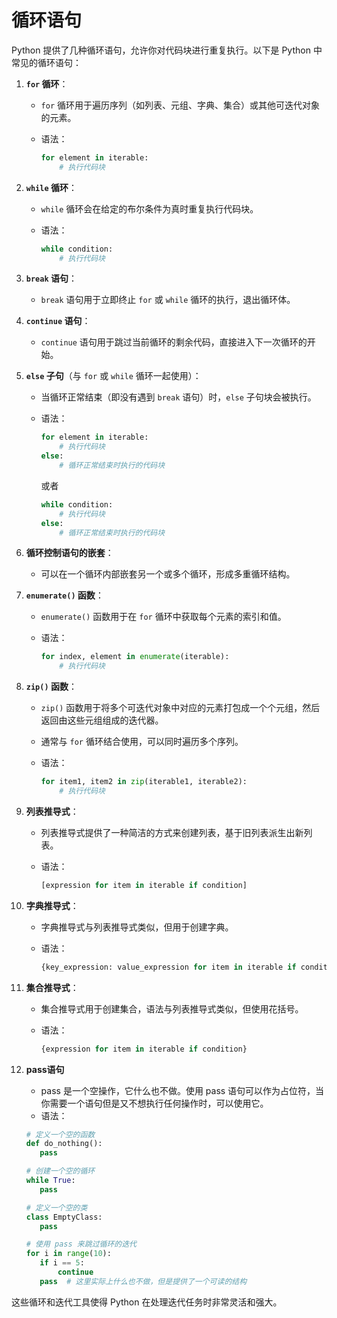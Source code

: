 # 循环语句

Python 提供了几种循环语句，允许你对代码块进行重复执行。以下是 Python 中常见的循环语句：

1. **`for` 循环**：
   - `for` 循环用于遍历序列（如列表、元组、字典、集合）或其他可迭代对象的元素。
   - 语法：

     ```python
     for element in iterable:
         # 执行代码块
     ```

2. **`while` 循环**：
   - `while` 循环会在给定的布尔条件为真时重复执行代码块。
   - 语法：

     ```python
     while condition:
         # 执行代码块
     ```

3. **`break` 语句**：
   - `break` 语句用于立即终止 `for` 或 `while` 循环的执行，退出循环体。

4. **`continue` 语句**：
   - `continue` 语句用于跳过当前循环的剩余代码，直接进入下一次循环的开始。

5. **`else` 子句**（与 `for` 或 `while` 循环一起使用）：
   - 当循环正常结束（即没有遇到 `break` 语句）时，`else` 子句块会被执行。
   - 语法：

     ```python
     for element in iterable:
         # 执行代码块
     else:
         # 循环正常结束时执行的代码块
     ```

     或者

     ```python
     while condition:
         # 执行代码块
     else:
         # 循环正常结束时执行的代码块
     ```

6. **循环控制语句的嵌套**：
   - 可以在一个循环内部嵌套另一个或多个循环，形成多重循环结构。

7. **`enumerate()` 函数**：
   - `enumerate()` 函数用于在 `for` 循环中获取每个元素的索引和值。
   - 语法：

     ```python
     for index, element in enumerate(iterable):
         # 执行代码块
     ```

8. **`zip()` 函数**：
   - `zip()` 函数用于将多个可迭代对象中对应的元素打包成一个个元组，然后返回由这些元组组成的迭代器。
   - 通常与 `for` 循环结合使用，可以同时遍历多个序列。
   - 语法：

     ```python
     for item1, item2 in zip(iterable1, iterable2):
         # 执行代码块
     ```

9. **列表推导式**：
   - 列表推导式提供了一种简洁的方式来创建列表，基于旧列表派生出新列表。
   - 语法：

     ```python
     [expression for item in iterable if condition]
     ```

10. **字典推导式**：
    - 字典推导式与列表推导式类似，但用于创建字典。
    - 语法：

      ```python
      {key_expression: value_expression for item in iterable if condition}
      ```

11. **集合推导式**：
    - 集合推导式用于创建集合，语法与列表推导式类似，但使用花括号。
    - 语法：

      ```python
      {expression for item in iterable if condition}
      ```

12. **pass语句**
    - pass 是一个空操作，它什么也不做。使用 pass 语句可以作为占位符，当你需要一个语句但是又不想执行任何操作时，可以使用它。
    - 语法：

     ```python
     # 定义一个空的函数
     def do_nothing():
        pass

     # 创建一个空的循环
     while True:
        pass

     # 定义一个空的类
     class EmptyClass:
        pass

     # 使用 pass 来跳过循环的迭代
     for i in range(10):
        if i == 5:
            continue
        pass  # 这里实际上什么也不做，但是提供了一个可读的结构
     ```

这些循环和迭代工具使得 Python 在处理迭代任务时非常灵活和强大。

